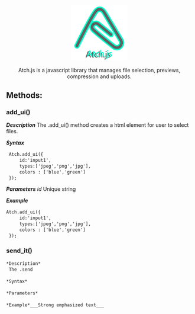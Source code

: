 <p align="center">
<img src="./atch_logo.svg" width="30%">
</p>
<p align="center">  Atch.js is a javascript library that manages file selection, previews, compression and uploads. </p>

## Methods: ##

### add_ui() ###
  ***Description*** 
  The .add_ui() method creates a html element for user to select files.
  
  ***Syntax***
  
     Atch.add_ui({
         id:'input1',
         types:['jpeg','png','jpg'],
         colors : ['blue','green']
     });

  ***Parameters*** 
  *id*
     Unique string
  
 
  ***Example***
    
    Atch.add_ui({
         id:'input1',
         types:['jpeg','png','jpg'],
         colors : ['blue','green']
     });
### send_it() ### 
    *Description*
     The .send

    *Syntax*

    *Parameters* 

    *Example*___Strong emphasized text___ 

